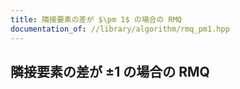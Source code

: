 ```yaml
---
title: 隣接要素の差が $\pm 1$ の場合の RMQ
documentation_of: //library/algorithm/rmq_pm1.hpp
---
```

## 隣接要素の差が $\pm 1$ の場合の RMQ
